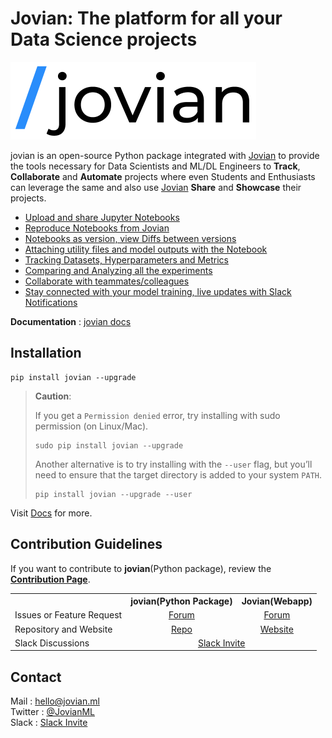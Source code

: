 # Jovian: The platform for all your Data Science projects

![](/docs/jvn_full_logo.png)

jovian is an open-source Python package integrated with [Jovian](https://jovian.ml/?utm_source=github) to provide the tools necessary for Data Scientists and ML/DL Engineers to **Track**, **Collaborate** and **Automate** projects where even Students and Enthusiasts can leverage the same and also use [Jovian](https://jovian.ml/?utm_source=github) **Share** and **Showcase** their projects.

- [Upload and share Jupyter Notebooks](https://jovian-py.readthedocs.io/en/latest/user-guide/02-upload.html)
- [Reproduce Notebooks from Jovian](https://jovian-py.readthedocs.io/en/latest/user-guide/03-reproduce.html)
- [Notebooks as version, view Diffs between versions](https://jovian-py.readthedocs.io/en/latest/user-guide/04-version.html)
- [Attaching utility files and model outputs with the Notebook](https://jovian-py.readthedocs.io/en/latest/user-guide/05-attach.html)
- [Tracking Datasets, Hyperparameters and Metrics](https://jovian-py.readthedocs.io/en/latest/user-guide/06-track.html)
- [Comparing and Analyzing all the experiments](https://jovian-py.readthedocs.io/en/latest/user-guide/07-compare.html)
- [Collaborate with teammates/colleagues](https://jovian-py.readthedocs.io/en/latest/user-guide/08-collaborate.html)
- [Stay connected with your model training, live updates with Slack Notifications](https://jovian-py.readthedocs.io/en/latest/jvn/notif.html)

**Documentation** : [jovian docs](https://jovian-py.readthedocs.io)

## Installation

```
pip install jovian --upgrade
```

> **Caution**:
>
> If you get a `Permission denied` error, try installing with sudo permission (on Linux/Mac).
>
> ```
> sudo pip install jovian --upgrade
> ```
>
> Another alternative is to try installing with the `--user` flag, but you’ll need to ensure that the target directory is added to your system `PATH`.
>
> ```
> pip install jovian --upgrade --user
> ```

Visit [Docs](https://jovian-py.readthedocs.io) for more.

## Contribution Guidelines 

If you want to contribute to **jovian**(Python package), review the [**Contribution Page**](https://github.com/JovianML/jovian-py/blob/master/CONTRIBUTING.md).

<table>
    <tr>
        <th> </th>
        <th>jovian(Python Package)</th>
        <th>Jovian(Webapp)</th>
    </tr>
    <tr>
        <td>Issues or Feature Request</td>
        <td align="center"> <a href="https://github.com/JovianML/jovian-py/issues)">Forum</a> </td>
        <td align="center"> <a href="https://github.com/JovianML/jovian-support/issues)">Forum</a> </td>
    </tr>
    <tr>
        <td>Repository and Website</td>
        <td align="center"> <a href="https:github.com/JovianML">Repo</a> </td>
        <td align="center"> <a href="https://joivan.ml/?utm_source=github">Website</a> </td>
    </tr>
    <tr>
        <td>Slack Discussions</td>
        <td align="center" colspan=2> <a href="https://bit.ly/jovian-users">Slack Invite</a> </td>
    </tr>
</table>

## Contact 

Mail : hello@jovian.ml 
<br>
Twitter : [@JovianML](https://twitter.com/JovianML)
<br>
Slack : [Slack Invite](https://bit.ly/jovian-users) 